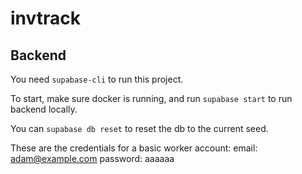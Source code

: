 # invtrack

## Backend

You need `supabase-cli` to run this project.

To start, make sure docker is running, and run `supabase start` to run backend locally.

You can `supabase db reset` to reset the db to the current seed.

These are the credentials for a basic worker account:
email: adam@example.com
password: aaaaaa
